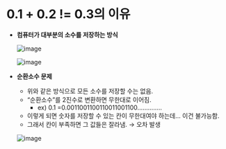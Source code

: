 # 0.1 + 0.2 != 0.3의 이유

- **컴퓨터가 대부분의 소수를 저장하는 방식**
    
    ![image](https://github.com/wkdtjdwns/CSharp/assets/128266768/041b9632-23cd-4bb1-a290-33944c07da46)
    
    ![image](https://github.com/wkdtjdwns/CSharp/assets/128266768/7297a435-8400-4805-90c0-e71a60c6e96c)
    
- **순환소수 문제**
    - 위와 같은 방식으로 모든 소수를 저장할 수는 없음.
    - “순환소수”를 2진수로 변환하면 무한대로 이어짐.
        - ex) 0.1 =0.0011001100110011001100...........…
    - 이렇게 되면 숫자를 저장할 수 있는 칸이 무한대여야 하는데… 이건 불가능함.
    - 그래서 칸이 부족하면 그 값들은 잘라냄. → 오차 발생
    
    ![image](https://github.com/wkdtjdwns/CSharp/assets/128266768/0a2e10fa-a1d9-419c-8561-7125ec60e99d)
